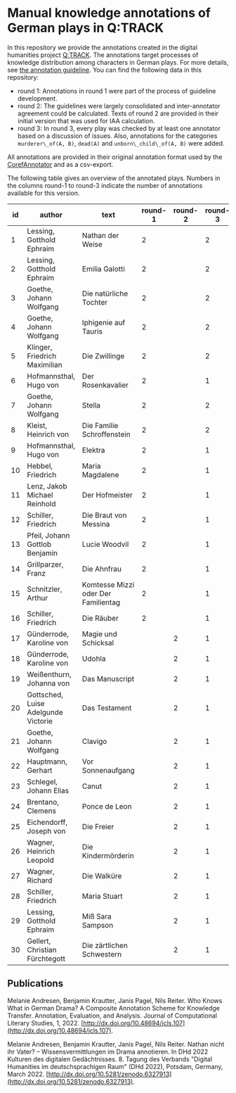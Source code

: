 # Manual knowledge annotations of German plays in Q:TRACK

In this repository we provide the annotations created 
in the digital humanities project [Q:TRACK](https://quadrama.github.io/). 
The annotations target processes of knowledge distribution among characters in German plays. 
For more details, see [the annotation guideline](https://zenodo.org/record/5729707). 
You can find the following data in this repository:

- round 1: Annotations in round 1 were part of the process of guideline development. 
- round 2: The guidelines were largely consolidated and inter-annotator agreement could be calculated. Texts of round 2 are provided in their initial version that was used for IAA calculation.
- round 3: In round 3, every play was checked by at least one annotator based on a discussion of issues. Also, annotations for the categories ``murderer\_of(A, B)``, ``dead(A)`` and ``unborn\_child\_of(A, B)`` were added.

All annotations are provided in their original annotation format used by the 
[CorefAnnotator](https://github.com/nilsreiter/CorefAnnotator/) and as a csv-export.

The following table gives an overview of the annotated plays. 
Numbers in the columns round-1 to round-3 indicate the number of annotations available for this version.

| id | author                              | text                                | round-1 | round-2 | round-3 |
|----|-------------------------------------|-------------------------------------|---------|---------|---------|
| 1  | Lessing, Gotthold Ephraim           | Nathan der Weise                    | 2       |         | 2       |
| 2  | Lessing, Gotthold Ephraim           | Emilia Galotti                      | 2       |         | 2       |
| 3  | Goethe, Johann Wolfgang             | Die natürliche Tochter              | 2       |         | 2       |
| 4  | Goethe, Johann Wolfgang             | Iphigenie auf Tauris                | 2       |         | 2       |
| 5  | Klinger, Friedrich Maximilian       | Die Zwillinge                       | 2       |         | 2       |
| 6  | Hofmannsthal, Hugo von              | Der Rosenkavalier                   | 2       |         | 1       |
| 7  | Goethe, Johann Wolfgang             | Stella                              | 2       |         | 2       |
| 8  | Kleist, Heinrich von                | Die Familie Schroffenstein          | 2       |         | 2       |
| 9  | Hofmannsthal, Hugo von              | Elektra                             | 2       |         | 1       |
| 10 | Hebbel, Friedrich                   | Maria Magdalene                     | 2       |         | 1       |
| 11 | Lenz, Jakob Michael Reinhold        | Der Hofmeister                      | 2       |         | 1       |
| 12 | Schiller, Friedrich                 | Die Braut von Messina               | 2       |         | 1       |
| 13 | Pfeil, Johann Gottlob Benjamin      | Lucie Woodvil                       | 2       |         | 1       |
| 14 | Grillparzer, Franz                  | Die Ahnfrau                         | 2       |         | 1       |
| 15 | Schnitzler, Arthur                  | Komtesse Mizzi oder Der Familientag | 2       |         | 1       |
| 16 | Schiller, Friedrich                 | Die Räuber                          | 2       |         | 1       |
| 17 | Günderrode, Karoline von            | Magie und Schicksal                 |         | 2       | 1       |
| 18 | Günderrode, Karoline von            | Udohla                              |         | 2       | 1       |
| 19 | Weißenthurn, Johanna von            | Das Manuscript                      |         | 2       | 1       |
| 20 | Gottsched, Luise Adelgunde Victorie | Das Testament                       |         | 2       | 1       |
| 21 | Goethe, Johann Wolfgang             | Clavigo                             |         | 2       | 1       |
| 22 | Hauptmann, Gerhart                  | Vor Sonnenaufgang                   |         | 2       | 1       |
| 23 | Schlegel, Johann Elias              | Canut                               |         | 2       | 1       |
| 24 | Brentano, Clemens                   | Ponce de Leon                       |         | 2       | 1       |
| 25 | Eichendorff, Joseph von             | Die Freier                          |         | 2       | 1       |
| 26 | Wagner, Heinrich Leopold            | Die Kindermörderin                  |         | 2       | 1       |
| 27 | Wagner, Richard                     | Die Walküre                         |         | 2       | 1       |
| 28 | Schiller, Friedrich                 | Maria Stuart                        |         | 2       | 1       |
| 29 | Lessing, Gotthold Ephraim           | Miß Sara Sampson                    |         | 2       | 1       |
| 30 | Gellert, Christian Fürchtegott      | Die zärtlichen Schwestern           |         | 2       | 1       |

## Publications

Melanie Andresen, Benjamin Krautter, Janis Pagel, Nils Reiter. Who Knows What in German Drama? A Composite Annotation Scheme for Knowledge Transfer. Annotation, Evaluation, and Analysis. Journal of Computational Literary Studies, 1, 2022. [http://dx.doi.org/10.48694/jcls.107](http://dx.doi.org/10.48694/jcls.107).

Melanie Andresen, Benjamin Krautter, Janis Pagel, Nils Reiter. Nathan nicht ihr Vater? – Wissensvermittlungen im Drama annotieren. In DHd 2022 Kulturen des digitalen Gedächtnisses. 8. Tagung des Verbands "Digital Humanities im deutschsprachigen Raum" (DHd 2022), Potsdam, Germany, March 2022. [http://dx.doi.org/10.5281/zenodo.6327913](http://dx.doi.org/10.5281/zenodo.6327913).
